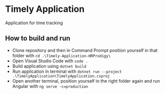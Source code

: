 # Timely Application

Application for time tracking

## How to build and run

- Clone repository and then in Command Prompt position yourself in that folder with `cd .\Timely-Application-HRProdigy\`
- Open Visual Studio Code with `code .`
- Build application using `dotnet build`
- Run application in terminal with `dotnet run --project .\TimelyApplication\TimelyApplication.csproj`
- Open another terminal, position yourself in the right folder again and run Angular with `ng serve -c=production`
